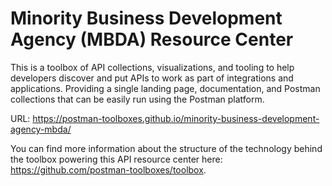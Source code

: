 # Minority Business Development Agency (MBDA) Resource Center
This is a toolbox of API collections, visualizations, and tooling to help developers discover and put APIs to work as part of integrations and applications. Providing a single landing page, documentation, and Postman collections that can be easily run using the Postman platform.

URL: https://postman-toolboxes.github.io/minority-business-development-agency-mbda/

You can find more information about the structure of the technology behind the toolbox powering this API resource center here: https://github.com/postman-toolboxes/toolbox.
